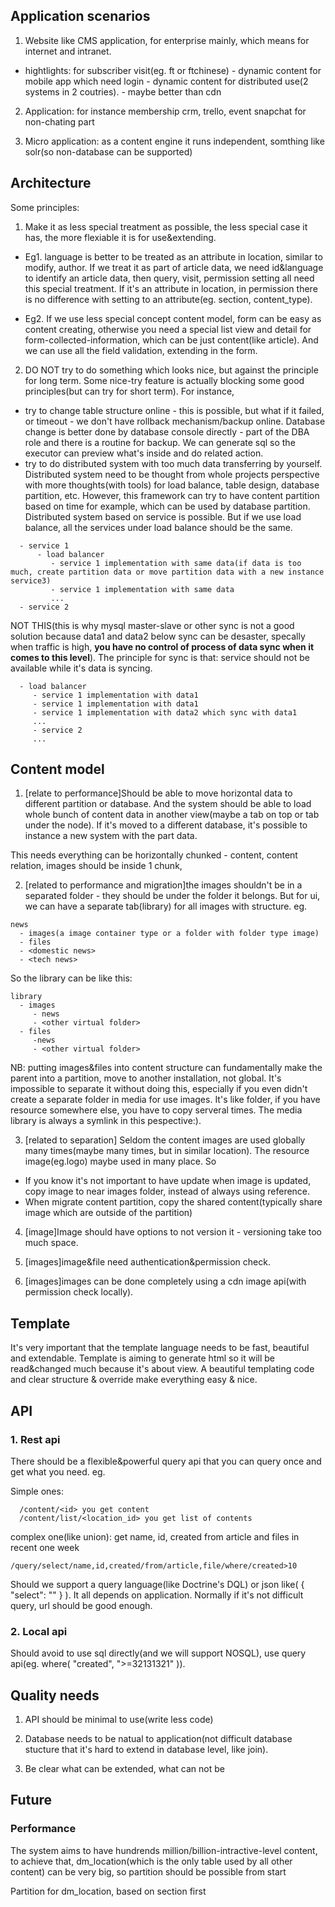 Application scenarios
---------------------
1. Website like CMS application, for enterprise mainly, which means for internet and intranet.
- hightlights: for subscriber visit(eg. ft or ftchinese) - dynamic content
               for mobile app which need login - dynamic content
               for distributed use(2 systems in 2 coutries). - maybe better than cdn


2. Application: for instance membership crm, trello, event snapchat for non-chating part

3. Micro application: as a content engine it runs independent, somthing like solr(so non-database can be supported)

Architecture
---------------
Some principles:
1. Make it as less special treatment as possible, the less special case it has, the more flexiable it is for use&extending.
 - Eg1. language is better to be treated as an attribute in location, similar to modify, author. If we treat it as part of article data, we need id&language to identify an article data, then query, visit, permission setting all need this special treatment. If it's an attribute in location, in permission there is no difference with setting to an attribute(eg. section, content_type).

 - Eg2. If we use less special concept content model, form can be easy as content creating, otherwise you need a special list view and detail for form-collected-information, which can be just content(like article). And we can use all the field validation, extending in the form.

2. DO NOT try to do something which looks nice, but against the principle for long term. Some nice-try feature is actually blocking some good principles(but can try for short term). For instance,
  - try to change table structure online -  this is possible, but what if it failed, or timeout - we don't have rollback mechanism/backup online. Database change is better done by database console directly - part of the DBA role and there is a routine for backup. We can generate sql so the executor can preview what's inside and do related action.
  - try to do distributed system with too much data transferring by yourself. Distributed system need to be thought from whole projects perspective with more thoughts(with tools) for load balance, table design, database partition, etc. However, this framework can try to have content partition based on time for example, which can be used by database partition. Distributed system based on service is possible. But if we use load balance, all the services under load balance should be the same.
```
  - service 1
      - load balancer
         - service 1 implementation with same data(if data is too much, create partition data or move partition data with a new instance service3)
         - service 1 implementation with same data
         ...         
  - service 2
```
NOT THIS(this is why mysql master-slave or other sync is not a good solution because data1 and data2 below sync can be desaster, specally when traffic is high, __you have no control of process of data sync when it comes to this level__). The principle for sync is that: service should not be available while it's data is syncing.
```
  - load balancer
     - service 1 implementation with data1
     - service 1 implementation with data1
     - service 1 implementation with data2 which sync with data1
     ...         
     - service 2
     ...
```


Content model
--------------
1) [relate to performance]Should be able to move horizontal data to different partition or database.
And the system should be able to load whole bunch of content data in another view(maybe a tab on top or tab under the node). If it's moved to a different database, it's possible to instance a new system with the part data.

 This needs everything can be horizontally chunked - content, content relation, images should be inside 1 chunk,

2) [related to performance and migration]the images shouldn't be in a separated folder - they should be under the folder it belongs. But for ui, we can have a separate tab(library) for all images with structure. eg.

```
news
  - images(a image container type or a folder with folder type image)
  - files
  - <domestic news>
  - <tech news>
```

So the library can be like this:
```
library
  - images
     - news
     - <other virtual folder>
  - files
     -news
     - <other virtual folder>
```

NB: putting images&files into content structure can fundamentally make the parent into a partition, move to another installation, not global. It's impossible to separate it without doing this, especially if you even didn't create a separate folder in media for use images. It's like folder, if you have resource somewhere else, you have to copy serveral times. The media library is always a symlink in this pespective:).


3) [related to separation] Seldom the content images are used globally many times(maybe many times, but in similar location). The resource image(eg.logo) maybe used in many place. So
 - If you know it's not important to have update when image is updated, copy image to near images folder, instead of always using reference.
 - When migrate content partition, copy the shared content(typically share image which are outside of the partition)

4) [image]Image should have options to not version it - versioning take too much space.

5) [images]image&file need authentication&permission check.

6) [images]images can be done completely using a cdn image api(with permission check locally).


Template
--------
It's very important that the template language needs to be fast, beautiful and extendable. Template is aiming to generate html so it will be read&changed much because it's about view. A beautiful templating code and clear structure & override make everything easy & nice.


API
---------
### 1. Rest api

There should be a flexible&powerful query api that you can query once and get what you need.
eg.

Simple ones:
```
  /content/<id> you get content
  /content/list/<location_id> you get list of contents
```
complex one(like union): get name, id, created from article and files in recent one week
 ```
 /query/select/name,id,created/from/article,file/where/created>10
 ```

Should we support a query language(like Doctrine's DQL) or json like( { "select": "" } ). It all depends on application. Normally if it's not difficult query, url should be good enough.

### 2. Local api

Should avoid to use sql directly(and we will support NOSQL), use query api(eg. where( "created", ">=32131321" )).


Quality needs
-------------
1) API should be minimal to use(write less code)

2) Database needs to be natual to application(not difficult database stucture that it's hard to extend in database level, like join).

3) Be clear what can be extended, what can not be


Future
-------------
### Performance
The system aims to have hundrends million/billion-intractive-level content, to achieve that, dm_location(which is the only table used by all other content) can be very big, so partition should be possible from start

Partition for dm_location, based on section first

